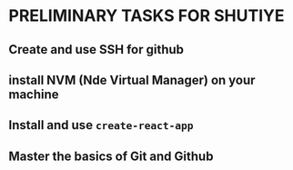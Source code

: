 # PRELIMINARY TASKS FOR SHUTIYE
## Create and use SSH for github
## install NVM (Nde Virtual Manager) on your machine
## Install and use `create-react-app`
## Master the basics of Git and Github